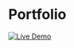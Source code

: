 # Portfolio

[![Live Demo](https://img.shields.io/badge/Live-Demo-blue)](https://portfolio-vamsi-s-projects-f8631f45.vercel.app/)
